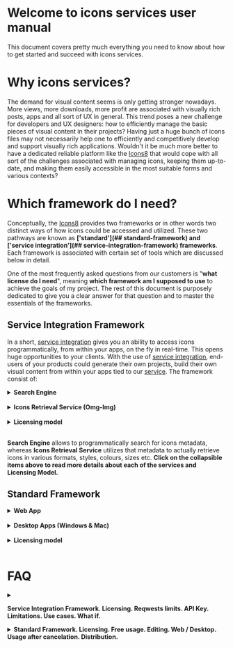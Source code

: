 # Welcome to icons  services user manual
This document covers pretty much everything you need to know about how to get started and succeed with icons services.
# Why icons services?

The demand for visual content seems is only getting stronger nowadays. More views, more downloads, more profit are associated with visually rich posts, apps and all sort of UX in general. This trend poses a new challenge for developers and UX designers: how to efficiently manage the basic pieces of visual content in their projects? Having just a huge bunch of icons files may not necessarily help one to efficiently and competitively develop and support visually rich applications. Wouldn't it be much more better to have a dedicated reliable platform like the [Icons8](https://icons8.com/) that would cope with all sort of the challenges associated with managing icons, keeping them up-to-date, and making them easily accessible in the most suitable forms and various contexts?

# Which framework do I need?

Conceptually, the [Icons8](https://icons8.com/) provides two frameworks or in other words two distinct ways of how icons could be accessed and utilized. These two pathways are known as <b>['standard'](## standard-framework) and ['service integration'](## service-integration-framework) frameworks</b>. Each framework is associated with certain set of tools which are discussed below in detail. 

One of the most frequently asked questions from our customers is "<b>what license do I need</b>", meaning <b>which framework am I supposed to use</b> to achieve the goals of my project. The rest of this document is purposely dedicated to give you a clear answer for that question and to master the essentials of the frameworks. 


## Service Integration Framework
In a short, [service integration](...) gives you an ability to access icons programmatically, from within your apps, on the fly in real-time. This opens huge opportunities to your clients. With the use of  [service integration](...), end-users of your products could generate their own projects, build their own visual content from within your apps tied to our [service](...). The framework consist of:


<!--<ul>
  <li>-->
    
  <details>
  <summary>
   <strong>Search Engine</strong>
  </summary>
  
  <br>
 <!--## Overview-->
The big idea behind the icons API is the ease of manipulation with visual content. Having just a huge bunch of icons files may not necessarily help you to efficiently and competitively produce and support agile development. Wouldn't it be much more better to have a dedicated platform like [Icons8](https://icons8.com/) that would cope with all sort of the challenges associated with managing, updating, and delivering the visual content in most suitable forms to outperform expectations of even the most demanding developers and UX designers? That is actually what the icons/photos services are all about. 

This is us, the Icons8, who takes the responsibility to maintain the whole [infrastructure](https://api.icons8.com/) of managing and accessing visual content to let our clients to focus on delivering new products to the market with highest pace and lowest cost possible.

In a nutshell, [icons API](https://api.icons8.com/) represents by itself a web service with a list of web methods to manipulate with the visual content on the fly. The web methods could be invoked from various types of applications either web, desktop, or mobile. This is how integration is being achieved. Such architecture gives a unique level of flexibility to our clients to develop very sophisticated applications with outstanding UX and optimised time-to-market.







## Elements, Attributes, Parameters

## API vs. JSON (pros&cons)
### What If We Go out of Business etc.
## Examples

## Use cases
These are examples of API usage in production applications:

-   **Template customisation.**  <br> This is how  [Canva](https://www.canva.com/) uses our API to customise layouts.
    
-   **Graphics and text editors.** <br>  [Gravit](https://gravit.io/)  allows to insert our icons via API into their mockups.
    
-   **Application customisation.** <br>  [TimeTune](http://timetune.center/)  uses our API to customise activities.


 

## API or JSON?

**We think  [API](https://api.icons8.com/)  is better.**  It took us a couple of years to develop it. In particular, it provides:

-   Sphinx full-text  [search](https://icons8.com/icon/131/search)  with morphology
-   A third party spell  [check](https://icons8.com/icon/set/check/all)  API
-   Multiple operations that would take months of development
-   Also, we’ve learned some stuff the hard way, by doing it and removing it. For example, using synonyms APIs proved to be a failure
-   Also, we keep improving the metadata daily

On the other hand,  **utilizing JSON on your side is 100% reliable;**  you can’t beat that.

## What If We Go out of Business?

If we want you to count on our technology, we must earn your trust. Here is what happens  _in an extremely unlikely event of an emergency_, as they say in the pre-flight safety demonstrations.

If we go out of  [business](https://icons8.com/web-app/category/Business), the following will happen:

-   **We’ll keep the website**, including our API,  [running](https://en.icons8.com/web-app/915/running)  for years. Although we utilize a number of servers for everything from generating the icons to serving content to Google, the core of the website is an $80 droplet on Digital Ocean. We must be extremely broke to shut it down.
-   **If you’ve used JSON, you are 100% safe.**  If you use our API, keep our JSON export as a backup; if anything happens, you’ll have years to switch to it.

However, the probability of going out of  [business](https://icons8.com/icon/pack/business)  is low. Our company,  [VisualPharm](http://visualpharm.com/), has existed since 2003; the cash flow is good, and we grow organically without any loans.

## License Expiration

A license is valid for one year after the purchase. It includes:

-   All icons created to the date + one year of new icons
-   Access to our API (according to your plan)
-   Support (according to your plan)

After one year, we will offer you a subscription for another year.

_Exception_: we will not charge for the software that you don’t support anymore. You can keep distributing the software for free, if:

-   It has all icons offline and doesn’t use our API
-   You don’t release new versions after the license expiration

## Limitations

-   The price includes  _all icons at the moment of the purchase + 1 year of new icons_. The icons that we create after 1 year cost $249 per year.
-   Please make it clear to your users that they can only use the icons for creations with your software. They cannot export the icons and use them in other authoring tools.
-   Please make it clear to your users that they can purchase additional licenses.
- 
## Getting Started

To get started, please  [contact us](https://icons8.com/contact)  to obtain an API key.

## Pricing

Our API license starts at $100/month.
 </details>
  <!--</li>
  <li>-->
  <br>
  
  <details>
  <summary>
   <strong>Icons Retrieval Service (Omg-Img)</strong>
  </summary>

<br>
**1. Why [omg-img](http://img.icons8.com/) service?**
The service empowers developers and interface designers to get new UI products to the market faster at a lower cost. It drastically increases the workflow efficiency and let your team to stay focused on business logic of your app not on the low level processing tasks such as adjusting icons sizes, colors, formats etc. You even don’t have to export an icon and store it on a server. Everything becomes much more easier with [omg-img](http://img.icons8.com/) service. For example, it takes just a line of code `<img src=’https://img.icons8.com/search’/>` to insert a png icon [Magnifier](https://icons8.com/icon/set/magnifier/all) directly from the CDN to your application of any scale.

**2. Icon’s search available straight from the address bar of your browser.**
For your convenience, [omg-img](http://img.icons8.com/) service architecture allows developers and designers to browse for new icons directly from browser’s address bar as following: 

 - https://img.icons8.com/home 
 - https://img.icons8.com/house
- https://img.icons8.com/bungalow
- https://img.icons8.com/targaryen-house

There is always an option to browse for more icons from our web site search engine UI  https://icons8.com/icon/new-icons/all to get the names that you may use in constructing appropriate icons links for your apps.

**3. How do I apply styles?**
On our website, there is a list of icons styles on the left pane of the icons page. The list contains more than 20 various styles to outperform expectations of even the most demanding end-users of your apps. Below is the list of the most popular styles:

|monochrome|coloured|
|----------|--------|
|iOS: http://img.icons8.com/ios/car|Color: http://img.icons8.com/color/car|
|Windows: http://img.icons8.com/windows/car|Office: http://img.icons8.com/office/car|
|Material: http://img.icons8.com/material/car|Dusk: http://img.icons8.com/dusk/car|

[Omg-img](http://img.icons8.com/) let you apply a new style as easy as just inserting a style code within an icon’s link.

**4. Recolouring monochrome icons made easy**
To change the color of an icon with [omg-img](http://img.icons8.com/) service you simply insert an appropriate color code within an icon’s link as it is demonstrated below:
- <img src='http://img.icons8.com/ios/FF0000/car'> `http://img.icons8.com/ios/FF0000/car`
- <img src='http://img.icons8.com/ios/00FF00/car'> `http://img.icons8.com/ios/00FF00/car`
- <img src='http://img.icons8.com/ios/0000FF/car'> `http://img.icons8.com/ios/0000FF/car`

**5. How can I resize an icon?**
To modify an icon’s size the same logic is applied as before. It’s just enough to insert an icon’s size within its link:
- 'http://img.icons8.com/color/30px/car' <img src='http://img.icons8.com/color/30px/car' />
- 'http://img.icons8.com/color/40px/car' <img src='http://img.icons8.com/color/40px/car' />
- 'http://img.icons8.com/color/50px/car' <img src='http://img.icons8.com/color/50px/car' /> 
- 'http://img.icons8.com/color/60px/car' <img src='http://img.icons8.com/color/60px/car' /> 

For your convenience, the size of an icon can be written in two different formats: `100x100` or `100px`, depending on what you prefer the most.

**6. How can all sorts of artefacts be minimised when using pixel perfect?**
Each icon style is drawn for a specific pixel grid. Look at these few examples of various pixel grids: 
* iOS: `50x50`
* Metro: `26x26`
* Windows: `32x32`
* Material: `24x24`
* Color: `48x48`
* Office: `16x16`, `30x30`, `40x40`, `80x80`

In order to avoid all sorts of artefacts (blurring edges, washed out colours etc.) associated with changing an icon’s size, we strongly recommend you to choose multiples of original icon's size. For example for iOS style the multiples would be: `50x50`, `100x100`, `150x150` etc.
You can set an icon’s size either by specifying the size in pixels `100x100` / `100px` or with the use of factors: `2x` or `x2` (the number can vary).
For example:
- 'https://img.icons8.com/color/1x/brazilian-carnival.png' <img src='https://img.icons8.com/color/1x/brazilian-carnival.png'/>
- 'https://img.icons8.com/color/2x/brazilian-carnival.png' <img src='https://img.icons8.com/color/2x/brazilian-carnival.png' />

**7. What is the maximum size of an icon that your service can provide?**
The restriction applied to free png icons is 550px. Please read more in [API license](https://icons8.com/paid-license-99/#/).

**8. Which license do I need to start using [omg-img](http://img.icons8.com/)?**
To start using [omg-img](http://img.icons8.com) service for free, just [set a link](https://icons8.com/license) or buy [paid licence](https://icons8.com/paid-license-99/#/).

**9. What should I do if I can not find an icon that I need?**
You may send us a [request](https://icons8.com/request-icon/) to draw any icon you actually  need. It’s completely free. We try to do our the best to make our service comprehensive. However we do prioritise the requests which have the highest demand. You even may ask your friends, relatives and any community members to vote for your requested icon in order put your request on the very top of the queue. 

**10. Can an icon used in my app change over time?**
In short, it’s very unlikely but possible. The most updated version of an icon is accessible by a given icon’s link.
E.G. currently for the following link **`https://img.icons8.com/water-molecule`** we keep showing an icon with illustration of a water drop or an abstract molecule. However if we begin to receive more and more requests to change the icon’s appearance to say a water molecule like this H<sub>2</sub>O, then most probably we will alternate its look somehow to represent the structure of two atoms of hydrogen and one atom of oxygen bonded together. 

In case if you are planning to use an icon longterm, the best solution would be to use the canonical full path to the icon (.png), which can be formed [here](https://icons8.com/).

**11. Can I use an icon with .png extension?**
Yes you can use icons with .png extension in [omg-img](http://img.icons8.com/) service, however you would need to know the exact name of a .png icon. The .png names could differ from the names provided by the service. In order to find the desired .png icon name and create an appropriate query for it, you may use searching engine UI available on our website [here](https://icons8.com/icon/new-icons/all).

**12. How to use responsive size for [Office](https://icons8.com/office-icons/) style?**
It’s quite simple. Just add a parameter `office` to your request. For example:
 - <img src='http://img.icons8.com/office/50px/car.png?office=16'> `http://img.icons8.com/office/50px/car.png?office=16`
- <img src='http://img.icons8.com/office/50px/car.png?office=30'> `http://img.icons8.com/office/50px/car.png?office=30`
- <img src='http://img.icons8.com/office/50px/car.png?office=40'> `http://img.icons8.com/office/50px/car.png?office=40`
- <img src='http://img.icons8.com/office/50px/car.png?office=80'> `http://img.icons8.com/office/50px/car.png?office=80`


<br>
 </details>
 
 
<!-- </li>
 </ul>
</details> 
<br>-->

<br>
  <details>
  <summary>
   <strong>Licensing model</strong>
  </summary>
  
  <br>
  
 </details>
 
<br>

<b>Search Engine</b> allows to programmatically search for icons metadata, whereas <b>Icons Retrieval Service</b> utilizes that metadata to actually retrieve icons in various formats, styles, colours, sizes etc. <b>Click on the collapsible items above to read more details about each of the services and Licensing Model.</b>



## Standard Framework
 
  <details>
  <summary>
   <strong>Web App</strong>
  </summary>
   
   
 ## Searching
 ...
## Editing/Formating
...
## Effects/Collections
...
## Downloading 
...

 </details>
   
<br>

  <details>
  <summary>
   <strong>Desktop Apps (Windows & Mac)</strong>
  </summary>
 Desktop Apps (Windows & Mac)
 </details>
 
 <br>
 
  <details>
  <summary>
   <strong>Licensing model</strong>
  </summary>
  
  <br>
  
 </details>
 <br>

 
  

<!--
 <details>
  <summary>
   <span style="color:blue"><strong>LICENSING MODEL</strong></span>
  </summary>
 This section aims to explain in detail various aspects of licensing and pricing for icons/photos services. While the strict [license agreement](https://icons8.com/download/Icons8_License.pdf) mainly focuses on the legitimacy of various types of usage, this chapter helps our clients to quickly grasp the main pricing features and wisely select the best possible usage option.

There are two possibilities for our clients to use [Icons8](https://icons8.com/) services: on a free basis and on a payable basis. Please note that we do provide lots fruitful things to use for free. Actually, among all the icons/photos services there are only two services that potentially could be payable: [regular icon license](https://icons8.com/paid-license-99/#/) and [API integrations license](https://icons8.com/paid-license-99/#/). All other services provided absolutely for free without any hidden costs. Of cause, there could be some requests from our clients for custom art/photo processing work, but in general [these](https://icons8.com/paid-license-99/#/) are the only two services that in principle could be payable.  For information regarding the free of charge usage please read the ['Free of charge licensing'](#free-of-charge-licensing) section below. Payable option of cause have the most ambitious capabilities. All the shades of licensing associated with paid licenses are described in ['Paid licensing'](#paid-licensing) section. 
## Free of charge licensing
All of the [Icons8](https://icons8.com/) icons/photos services and icons apps can be used for free except the API integration service. You are welcome to use them for free for personal or commercial use however it will require from you to reference us somewhere in an appropriate (publicly accessible) place of your product. In most cases it is enough to place a web link pointed to our website's main page or best of all, pointed directly to the icon you decided to use. Please note that the free icons can only be downloaded in PNG up to 100x100px. The [Popular Icons](https://icons8.com/icon/pack/free-icons/all) and [Logos](https://icons8.com/icon/pack/Logos/all) are free in all formats, including SVG.  

Below is the list of suggested places where you may set up a link:

 - Websites - we require linking from all pages where the icons are used. Please put the link in the footer if the icons are used on each page. A nice example:  
  
![](https://storage.crisp.chat/users/helpdesk/website/0387cc22-33e9-44e8-826f-c5c18d31fc81/15635e20-8c02-41d0-9b98-da3da95cf81b.png)  
  
 - Desktop software - please put the link in the About dialog
 - Mobile apps - please put the link in the About dialog and acknowledgment on
   the AppStore/Google Play page. If the application doesn’t have an
   About section, please reference [Icons8](https://icons8.com/) on the app page
 - Chrome App - please add the link to the description in the Chrome Web Store and (if it doesn't break your layout) somewhere in Settings   
 - WordPress plugin - please link on the Settings page of the plugin and the
   plugin page   
 - PDF, Excel, Word, any other document and also eBooks
   and printed editions - you can put the link anywhere in the document 
 - PC game - please put the link in the Credits section. And we would
   love to have a copy of the game, thank you :-)   
 - YouTube - please put the link in the description box   
 - eBay page - you can put the link in the footer   
 - Social network - please place the link in some of your posts
 - T-shirts, mugs, umbrellas etc. - put the link in some noticeable location of the product

##  Paid licensing

 </details>
 
 <hr>
 -->
 
# FAQ
 
 <details>
  <summary>
     
   <strong>Service Integration Framework. Licensing. Reqwests limits. API Key. Limitations. Use cases. What if. </strong>
 </summary>
 
 <ol>
  <li>
   <details>
    <summary>
      <strong>Can I use Icons8 for free?</strong>
    </summary>
    
   Yes, you can use our icons for free for personal or commercial use if you put a link to our website.
   Please note that the free icons can only be downloaded in PNG up to 100x100px. The Popular Icons and Logos are free in all 
   formats, including SVG. Alternatively, you can purchase a license to get all formats and use them without crediting us.
   </details>
 <hr>
 </li>
 <li>
 <details>
  <summary>
   <strong>Can I use the icons after my subscription is expired?</strong>
 </summary>
  
Yes, the icons that you've used while your subscription was active can be used indefinitely.
Kindly note that after you make subscription and it expires you are not able to use previously downloaded icons on our web or app (unless you've downloaded them to your device).
 </details>
  <hr>
</li>
</ol> 
 </details>


<details>
  <summary>
   <strong>Standard Framework. Licensing. Free usage. Editing. Web / Desktop. Usage after cancelation. Distribution. </strong>
 </summary>
 
 <ol>
  <li>
 
   <details>
    <summary>
      <strong>Can I ...?</strong>
    </summary>
 
   more discussion goes here ...
   </details>
 
 <hr>
 </li>
 <li>
 <details>
  <summary>
   <strong>Can I ...?</strong>
 </summary>
  
 more discussion goes here ...
 </details>
 <hr>
</li>
</ol>









<details>
  <summary>
   <strong>Search. Edit. Layout. Download. Fonts. Collections. </strong>
 </summary>
 
 <ol>
  <li>
 
   <details>
    <summary>
      <strong>Can I ...?</strong>
    </summary>
 
  more discussion goes here ...
   </details>
 
 <hr>
 </li>
 <li>
 <details>
  <summary>
   <strong>Can I ...?</strong>
 </summary>
  
 more discussion goes here ...
 </details>
 <hr>
</li>
</ol>
</details> 



</details>

